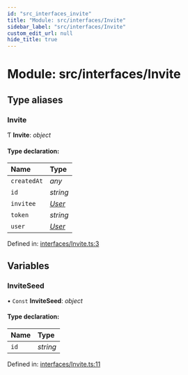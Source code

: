 ```yaml
---
id: "src_interfaces_invite"
title: "Module: src/interfaces/Invite"
sidebar_label: "src/interfaces/Invite"
custom_edit_url: null
hide_title: true
---
```


# Module: src/interfaces/Invite

## Type aliases

### Invite

Ƭ **Invite**: *object*

#### Type declaration:

Name | Type |
:------ | :------ |
`createdAt` | *any* |
`id` | *string* |
`invitee` | [*User*](../interfaces/src_interfaces_user.user.md) |
`token` | *string* |
`user` | [*User*](../interfaces/src_interfaces_user.user.md) |

Defined in: [interfaces/Invite.ts:3](https://github.com/xr3ngine/xr3ngine/blob/a16a45d7e/packages/common/src/interfaces/Invite.ts#L3)

## Variables

### InviteSeed

• `Const` **InviteSeed**: *object*

#### Type declaration:

Name | Type |
:------ | :------ |
`id` | *string* |

Defined in: [interfaces/Invite.ts:11](https://github.com/xr3ngine/xr3ngine/blob/a16a45d7e/packages/common/src/interfaces/Invite.ts#L11)
